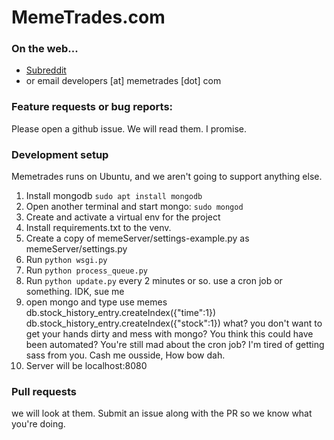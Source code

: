 MemeTrades.com
==============

### On the web...
* [Subreddit](https://reddit.com/r/memetrades)
* or email developers [at] memetrades [dot] com

### Feature requests or bug reports:

Please open a github issue.  We will read them.  I promise.

### Development setup

Memetrades runs on Ubuntu, and we aren't going to support anything else.

1. Install mongodb `sudo apt install mongodb`
2. Open another terminal and start mongo: `sudo mongod`
3. Create and activate a virtual env for the project
4. Install requirements.txt to the venv.
5. Create a copy of memeServer/settings-example.py as memeServer/settings.py
6. Run `python wsgi.py`
7. Run `python process_queue.py`
8. Run `python update.py` every 2 minutes or so. use a cron job or something. IDK, sue me
9. open mongo and type
use memes
db.stock_history_entry.createIndex({"time":1})
db.stock_history_entry.createIndex({"stock":1})
what? you don't want to get your hands dirty and mess with mongo? 
You think this could have been automated? You're still mad about the cron job?
I'm tired of getting sass from you. Cash me ousside, How bow dah.
10. Server will be localhost:8080

### Pull requests

we will look at them.  Submit an issue along with the PR so we know what you're doing.

